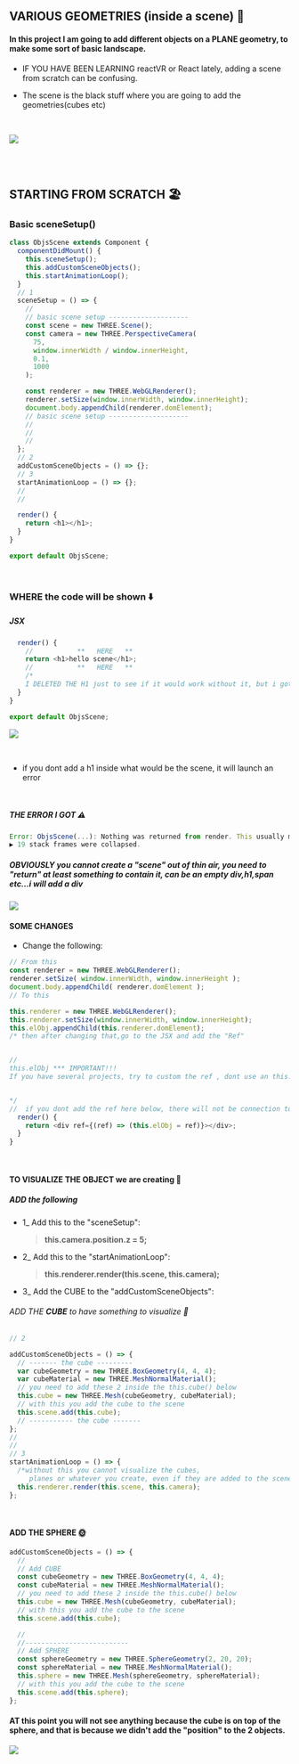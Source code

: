 ## VARIOUS GEOMETRIES (inside a scene) 🌵

#### In this project I am going to add different objects on a PLANE geometry, to make some sort of basic landscape.

- IF YOU HAVE BEEN LEARNING reactVR or React lately, adding a scene from scratch can be confusing.
  <br>

- The scene is the black stuff where you are going to add the geometries(cubes etc)

<br>

[<img src="./src/images/the-scene.png"/>]()

<br>
<br>

## STARTING FROM SCRATCH 🏖️

### Basic sceneSetup()

```javascript
class ObjsScene extends Component {
  componentDidMount() {
    this.sceneSetup();
    this.addCustomSceneObjects();
    this.startAnimationLoop();
  }
  // 1
  sceneSetup = () => {
    //
    // basic scene setup --------------------
    const scene = new THREE.Scene();
    const camera = new THREE.PerspectiveCamera(
      75,
      window.innerWidth / window.innerHeight,
      0.1,
      1000
    );

    const renderer = new THREE.WebGLRenderer();
    renderer.setSize(window.innerWidth, window.innerHeight);
    document.body.appendChild(renderer.domElement);
    // basic scene setup --------------------
    //
    //
    //
  };
  // 2
  addCustomSceneObjects = () => {};
  // 3
  startAnimationLoop = () => {};
  //
  //

  render() {
    return <h1></h1>;
  }
}

export default ObjsScene;
```

<br>

### WHERE the code will be shown ⬇️

##### JSX

```javascript
  render() {
    //           **   HERE   **
    return <h1>hello scene</h1>;
    //           **   HERE   **
    /*
    I DELETED THE H1 just to see if it would work without it, but i got an error. */
  }
}

export default ObjsScene;

```

[<img   src="./src/images/air-fifth-element-broken.gif"/>]()

<br>

- if you dont add a h1 inside what would be the scene, it will launch an error

<br>

##### THE ERROR I GOT ⚠️

```javascript
Error: ObjsScene(...): Nothing was returned from render. This usually means a return statement is missing. Or, to render nothing, return null.
▶ 19 stack frames were collapsed.
```

##### OBVIOUSLY you cannot create a "scene" out of thin air, you need to "return" at least something to contain it, can be an empty div,h1,span etc...i will add a div

[<img src="./src/images/air-fifth-element.gif"/>]()

#### SOME CHANGES

- Change the following:

```javascript
// From this
const renderer = new THREE.WebGLRenderer();
renderer.setSize( window.innerWidth, window.innerHeight );
document.body.appendChild( renderer.domElement );
// To this

this.renderer = new THREE.WebGLRenderer();
this.renderer.setSize(window.innerWidth, window.innerHeight);
this.elObj.appendChild(this.renderer.domElement);
/* then after changing that,go to the JSX and add the "Ref"


//
this.elObj *** IMPORTANT!!!
If you have several projects, try to custom the ref , dont use an this.el for all because you will have some issues, try to add this.elObjCube etc etc


*/
//  if you dont add the ref here below, there will not be connection to the DOM and you will not see anything.
  render() {
    return <div ref={(ref) => (this.elObj = ref)}></div>;
  }
}
```

<br>

#### TO VISUALIZE THE OBJECT we are creating 🌵

##### ADD the following

- 1\_ Add this to the "sceneSetup":

  > **this.camera.position.z = 5;**

- 2\_ Add this to the "startAnimationLoop":

  > **this.renderer.render(this.scene, this.camera);**

- 3\_ Add the CUBE to the "addCustomSceneObjects":

###### ADD THE **CUBE** to have something to visualize 🔲

```javascript
// 2

addCustomSceneObjects = () => {
  // ------- the cube ---------
  var cubeGeometry = new THREE.BoxGeometry(4, 4, 4);
  var cubeMaterial = new THREE.MeshNormalMaterial();
  // you need to add these 2 inside the this.cube() below
  this.cube = new THREE.Mesh(cubeGeometry, cubeMaterial);
  // with this you add the cube to the scene
  this.scene.add(this.cube);
  // ----------- the cube -------
};
//
//
// 3
startAnimationLoop = () => {
  /*without this you cannot visualize the cubes, 
     planes or whatever you create, even if they are added to the scene */
  this.renderer.render(this.scene, this.camera);
};
```

<br>

#### ADD THE SPHERE 🌞

```javascript
addCustomSceneObjects = () => {
  //
  // Add CUBE
  const cubeGeometry = new THREE.BoxGeometry(4, 4, 4);
  const cubeMaterial = new THREE.MeshNormalMaterial();
  // you need to add these 2 inside the this.cube() below
  this.cube = new THREE.Mesh(cubeGeometry, cubeMaterial);
  // with this you add the cube to the scene
  this.scene.add(this.cube);

  //
  //--------------------------
  // Add SPHERE
  const sphereGeometry = new THREE.SphereGeometry(2, 20, 20);
  const sphereMaterial = new THREE.MeshNormalMaterial();
  this.sphere = new THREE.Mesh(sphereGeometry, sphereMaterial);
  // with this you add the cube to the scene
  this.scene.add(this.sphere);
};
```

#### AT this point you will not see anything because the cube is on top of the sphere, and that is because we didn't add the "position" to the 2 objects.

<!-- [<img src="./src/images/cube-responsive_several-images_.gif" />]() -->

[<img src="./src/images/cube_sphere-scene-integration.gif"/>]()

